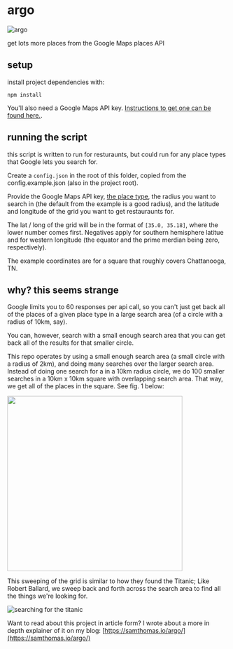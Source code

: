 # argo

![argo](https://upload.wikimedia.org/wikipedia/en/f/f4/Argo_submersible.jpg)

get lots more places from the Google Maps places API

## setup

install project dependencies with:

`npm install`

You'll also need a Google Maps API key. [Instructions to get one can be found here.](https://developers.google.com/maps/documentation/javascript/get-api-key).

## running the script

this script is written to run for resturaunts, but could run for any place types that Google lets you search for.

Create a `config.json` in the root of this folder, copied from the config.example.json (also in the project root).

Provide the Google Maps API key, [the place type](https://developers.google.com/places/supported_types), the radius you want to search in (the default from the example is a good radius), and the latitude and longitude of the grid you want to get restauraunts for.

The lat / long of the grid will be in the format of `[35.0, 35.18]`, where the lower number comes first. Negatives apply for southern hemisphere latitue and for western longitude (the equator and the prime merdian being zero, respectively).

The example coordinates are for a square that roughly covers Chattanooga, TN.

## why? this seems strange

Google limits you to 60 responses per api call, so you can't just get back all of the places of a given place type in a large search area (of a circle with a radius of 10km, say).

You can, however, search with a small enough search area that you can get back all of the results for that smaller circle.

This repo operates by using a small enough search area (a small circle with a radius of 2km), and doing many searches over the larger search area. Instead of doing one search for a in a 10km radius circle, we do 100 smaller searches in a 10km x 10km square with overlapping search area. That way, we get all of the places in the square. See fig. 1 below:

<img src="https://user-images.githubusercontent.com/10165959/112753607-0f718700-8fd0-11eb-8750-531b702e0ae6.png" width="400" />

This sweeping of the grid is similar to how they found the Titanic; Like Robert Ballard, we sweep back and forth across the search area to find all the things we're looking for.

![searching for the titanic](http://infotitanic.tripod.com/images/gallery/g_ballard1.JPG)

Want to read about this project in article form? I wrote about a more in depth explainer of it on my blog: [https://samthomas.io/argo/](https://samthomas.io/argo/)
